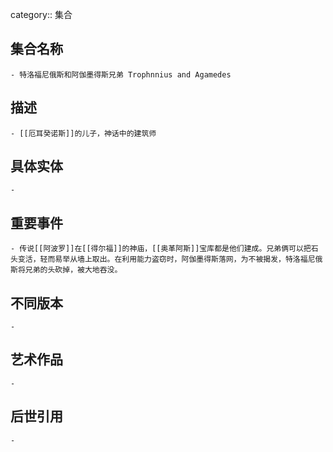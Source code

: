 category:: 集合
## 集合名称
	- 特洛福尼俄斯和阿伽墨得斯兄弟 Trophnnius and Agamedes
## 描述
	- [[厄耳癸诺斯]]的儿子，神话中的建筑师
## 具体实体
	-
## 重要事件
	- 传说[[阿波罗]]在[[得尔福]]的神庙，[[奥革阿斯]]宝库都是他们建成。兄弟俩可以把石头变活，轻而易举从墙上取出。在利用能力盗窃时，阿伽墨得斯落网，为不被揭发，特洛福尼俄斯将兄弟的头砍掉，被大地吞没。
## 不同版本
	-
## 艺术作品
	-
## 后世引用
	-
